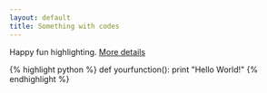 ```yaml
---
layout: default
title: Something with codes
---
```


Happy fun highlighting. 
[More details](https://github.com/mojombo/jekyll/wiki/liquid-extensions)

{% highlight python %}
def yourfunction():
     print "Hello World!"
{% endhighlight %}